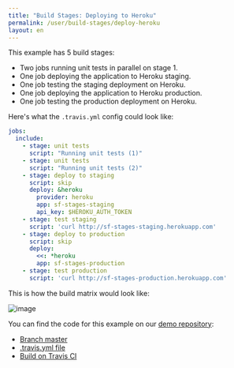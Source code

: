 ```yaml
---
title: "Build Stages: Deploying to Heroku"
permalink: /user/build-stages/deploy-heroku
layout: en
---
```


This example has 5 build stages:

* Two jobs running unit tests in parallel on stage 1.
* One job deploying the application to Heroku staging.
* One job testing the staging deployment on Heroku.
* One job deploying the application to Heroku production.
* One job testing the production deployment on Heroku.

Here's what the `.travis.yml` config could look like:

```yaml
jobs:
  include:
    - stage: unit tests
      script: "Running unit tests (1)"
    - stage: unit tests
      script: "Running unit tests (2)"
    - stage: deploy to staging
      script: skip
      deploy: &heroku
        provider: heroku
        app: sf-stages-staging
        api_key: $HEROKU_AUTH_TOKEN
    - stage: test staging
      script: 'curl http://sf-stages-staging.herokuapp.com'
    - stage: deploy to production
      script: skip
      deploy:
        <<: *heroku
        app: sf-stages-production
    - stage: test production
      script: 'curl http://sf-stages-production.herokuapp.com'
```

This is how the build matrix would look like:

![image](https://cloud.githubusercontent.com/assets/2208/25851681/fea7fe80-34c6-11e7-8d24-0831a80ca0f1.png)

You can find the code for this example on our [demo repository](https://github.com/travis-ci/build-stages-demo):

* [Branch master](https://github.com/travis-ci/build-stages-demo/tree/master)
* [.travis.yml file](https://github.com/travis-ci/build-stages-demo/blob/master/.travis.yml)
* [Build on Travis CI](https://travis-ci.org/travis-ci/build-stages-demo/builds/223978563)
